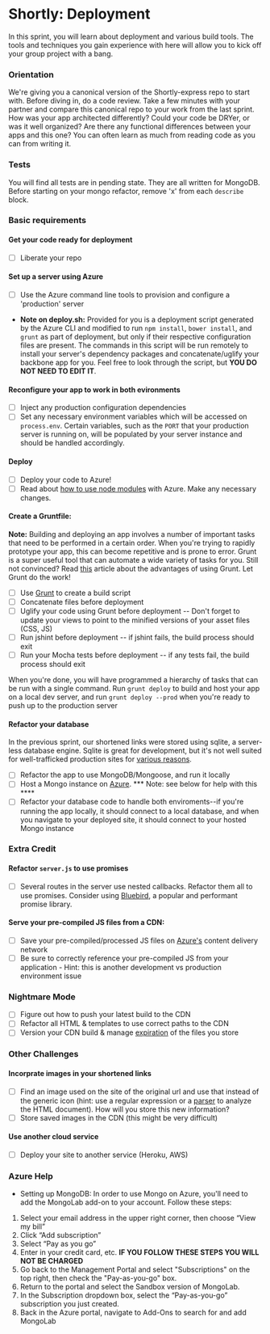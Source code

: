 Shortly: Deployment
==============

In this sprint, you will learn about deployment and various build tools. The tools and techniques you gain experience with here will allow you to kick off your group project with a bang.

### Orientation

We're giving you a canonical version of the Shortly-express repo to start with. Before diving in, do a code review. Take a few minutes with your partner and compare this canonical repo to your work from the last sprint. How was your app architected differently? Could your code be DRYer, or was it well organized? Are there any functional differences between your apps and this one? You can often learn as much from reading code as you can from writing it.

### Tests

You will find all tests are in pending state. They are all written for MongoDB. Before starting on your mongo refactor, remove 'x' from each `describe` block.

### Basic requirements

#### Get your code ready for deployment

 * [ ] Liberate your repo

#### Set up a server using Azure

 * [ ] Use the Azure command line tools to provision and configure a 'production' server
 * **Note on deploy.sh:** Provided for you is a deployment script generated by the Azure CLI and modified to run `npm install`, `bower install`, and `grunt` as part of deployment, but only if their respective configuration files are present. The commands in this script will be run remotely to install your server's dependency packages and concatenate/uglify your backbone app for you. Feel free to look through the script, but **YOU DO NOT NEED TO EDIT IT**.

#### Reconfigure your app to work in both evironments

 * [ ] Inject any production configuration dependencies
 * [ ] Set any necessary environment variables which will be accessed on `process.env`. Certain variables, such as the `PORT` that your production server is running on, will be populated by your server instance and should be handled accordingly.

#### Deploy

 * [ ] Deploy your code to Azure!
 * [ ] Read about [how to use node modules](http://www.windowsazure.com/en-us/documentation/articles/nodejs-use-node-modules-windows-azure-apps/) with Azure. Make any necessary changes.

#### Create a Gruntfile:

**Note:** Building and deploying an app involves a number of important tasks that need to be performed in a certain order. When you're trying to rapidly prototype your app, this can become repetitive and is prone to error. Grunt is a super useful tool that can automate a wide variety of tasks for you. Still not convinced? Read [this](http://24ways.org/2013/grunt-is-not-weird-and-hard/) article about the advantages of using Grunt. Let Grunt do the work!

 * [ ] Use [Grunt](http://gruntjs.com/) to create a build script
 * [ ] Concatenate files before deployment
 * [ ] Uglify your code using Grunt before deployment -- Don't forget to update your views to point to the minified versions of your asset files (CSS, JS)
 * [ ] Run jshint before deployment -- if jshint fails, the build process should exit
 * [ ] Run your Mocha tests before deployment -- if any tests fail, the build process should exit

When you're done, you will have programmed a hierarchy of tasks that can be run with a single command. Run `grunt deploy` to build and host your app on a local dev server, and run `grunt deploy --prod` when you're ready to push up to the production server

#### Refactor your database

In the previous sprint, our shortened links were stored using sqlite, a server-less database engine. Sqlite is great for development, but it's not well suited for well-trafficked production sites for [various reasons](http://stackoverflow.com/questions/913067/sqlite-as-a-production-database-for-a-low-traffic-site).

  * [ ] Refactor the app to use MongoDB/Mongoose, and run it locally
  * [ ] Host a Mongo instance on [Azure](http://www.windowsazure.com/en-us/documentation/articles/store-mongolab-web-sites-nodejs-store-data-mongodb/). *** Note: see below for help with this ****
  * [ ] Refactor your database code to handle both enviroments--if you're running the app locally, it should connect to a local database, and when you navigate to your deployed site, it should connect to your hosted Mongo instance

### Extra Credit

#### Refactor `server.js` to use promises

  * [ ] Several routes in the server use nested callbacks. Refactor them all to use promises. Consider using [Bluebird](https://github.com/petkaantonov/bluebird), a popular and performant promise library.

#### Serve your pre-compiled JS files from a CDN:

 * [ ] Save your pre-compiled/processed JS files on [Azure's](http://www.windowsazure.com/en-us/documentation/articles/cdn-how-to-use/) content delivery network
 * [ ] Be sure to correctly reference your pre-compiled JS from your application - Hint: this is another development vs production environment issue

### Nightmare Mode

  * [ ] Figure out how to push your latest build to the CDN
  * [ ] Refactor all HTML & templates to use correct paths to the CDN
  * [ ] Version your CDN build & manage [expiration](http://msdn.microsoft.com/en-us/library/gg680306.aspx)  of the files you store

### Other Challenges

#### Incorprate images in your shortened links

  * [ ] Find an image used on the site of the original url and use that instead of the generic icon (hint: use a regular expression or a [parser](http://stackoverflow.com/questions/7977945/html-parser-on-nodejs) to analyze the HTML document). How will you store this new information?
  * [ ] Store saved images in the CDN (this might be very difficult)

#### Use another cloud service

 * [ ] Deploy your site to another service (Heroku, AWS)

### Azure Help

- Setting up MongoDB: In order to use Mongo on Azure, you'll need to add the MongoLab add-on to your account. Follow these steps:
 1. Select your email address in the upper right corner, then choose “View my bill”
 2. Click “Add subscription”
 3. Select “Pay as you go”
 4. Enter in your credit card, etc. **IF YOU FOLLOW THESE STEPS YOU WILL NOT BE CHARGED**
 5. Go back to the Management Portal and select "Subscriptions" on
the top right, then check the "Pay-as-you-go" box.
 6. Return to the portal and select the Sandbox version of MongoLab.
 7. In the Subscription dropdown box, select the “Pay-as-you-go” subscription you just created.
 8. Back in the Azure portal, navigate to Add-Ons to search for and add MongoLab
